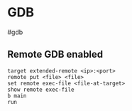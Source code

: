 # GDB
#gdb

## Remote GDB enabled
```
target extended-remote <ip>:<port>  
remote put <file> <file>
set remote exec-file <file-at-target>
show remote exec-file  
b main
run
```